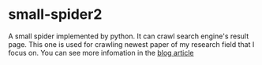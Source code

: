 # small-spider2
A small spider implemented by python. It can crawl search engine's result page.
This one is used for crawling newest paper of my research field that I focus on.
You can see more infomation in the [blog article](https://steve.blog.csdn.net/article/details/95526888)